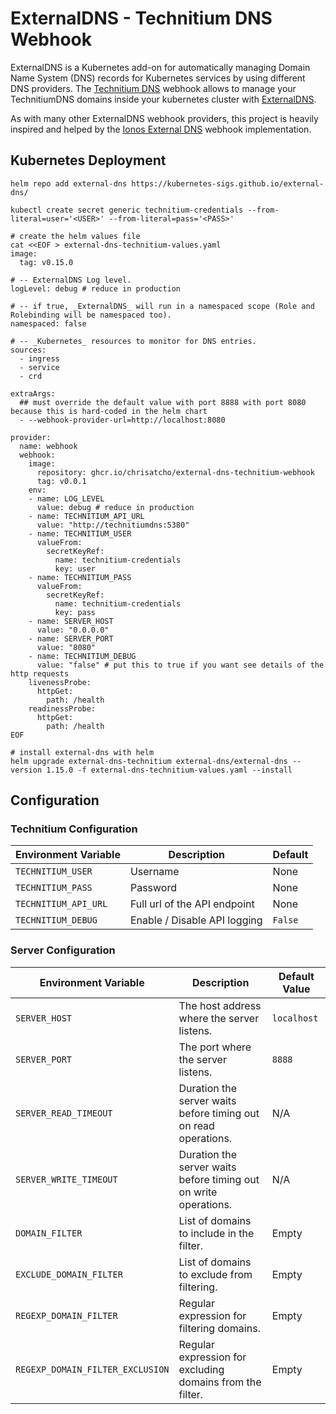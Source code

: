 # ExternalDNS - Technitium DNS Webhook

ExternalDNS is a Kubernetes add-on for automatically managing
Domain Name System (DNS) records for Kubernetes services by using different DNS providers.
The [Technitium DNS](https://technitium.com/dns/) webhook allows to manage your
TechnitiumDNS domains inside your kubernetes cluster with [ExternalDNS](https://github.com/kubernetes-sigs/external-dns).

As with many other ExternalDNS webhook providers,
this project is heavily inspired and helped by the [Ionos External DNS](https://github.com/ionos-cloud/external-dns-ionos-webhook)
webhook implementation.

## Kubernetes Deployment

```shell
helm repo add external-dns https://kubernetes-sigs.github.io/external-dns/

kubectl create secret generic technitium-credentials --from-literal=user='<USER>' --from-literal=pass='<PASS>'

# create the helm values file
cat <<EOF > external-dns-technitium-values.yaml
image:
  tag: v0.15.0

# -- ExternalDNS Log level.
logLevel: debug # reduce in production

# -- if true, _ExternalDNS_ will run in a namespaced scope (Role and Rolebinding will be namespaced too).
namespaced: false

# -- _Kubernetes_ resources to monitor for DNS entries.
sources:
  - ingress
  - service
  - crd

extraArgs:
  ## must override the default value with port 8888 with port 8080 because this is hard-coded in the helm chart
  - --webhook-provider-url=http://localhost:8080

provider:
  name: webhook
  webhook:
    image:
      repository: ghcr.io/chrisatcho/external-dns-technitium-webhook
      tag: v0.0.1
    env:
    - name: LOG_LEVEL
      value: debug # reduce in production
    - name: TECHNITIUM_API_URL
      value: "http://technitiumdns:5380"
    - name: TECHNITIUM_USER
      valueFrom:
        secretKeyRef:
          name: technitium-credentials
          key: user
    - name: TECHNITIUM_PASS
      valueFrom:
        secretKeyRef:
          name: technitium-credentials
          key: pass
    - name: SERVER_HOST
      value: "0.0.0.0"
    - name: SERVER_PORT
      value: "8080"
    - name: TECHNITIUM_DEBUG
      value: "false" # put this to true if you want see details of the http requests
    livenessProbe:
      httpGet:
        path: /health
    readinessProbe:
      httpGet:
        path: /health
EOF

# install external-dns with helm
helm upgrade external-dns-technitium external-dns/external-dns --version 1.15.0 -f external-dns-technitium-values.yaml --install
```

## Configuration

### Technitium Configuration

| Environment Variable | Description                  | Default |
| -------------------- | ---------------------------- | ------- |
| `TECHNITIUM_USER`    | Username                     | None    |
| `TECHNITIUM_PASS`    | Password                     | None    |
| `TECHNITIUM_API_URL` | Full url of the API endpoint | None    |
| `TECHNITIUM_DEBUG`   | Enable / Disable API logging | `False` |

### Server Configuration

| Environment Variable             | Description                                                      | Default Value |
| -------------------------------- | ---------------------------------------------------------------- | ------------- |
| `SERVER_HOST`                    | The host address where the server listens.                       | `localhost`   |
| `SERVER_PORT`                    | The port where the server listens.                               | `8888`        |
| `SERVER_READ_TIMEOUT`            | Duration the server waits before timing out on read operations.  | N/A           |
| `SERVER_WRITE_TIMEOUT`           | Duration the server waits before timing out on write operations. | N/A           |
| `DOMAIN_FILTER`                  | List of domains to include in the filter.                        | Empty         |
| `EXCLUDE_DOMAIN_FILTER`          | List of domains to exclude from filtering.                       | Empty         |
| `REGEXP_DOMAIN_FILTER`           | Regular expression for filtering domains.                        | Empty         |
| `REGEXP_DOMAIN_FILTER_EXCLUSION` | Regular expression for excluding domains from the filter.        | Empty         |
